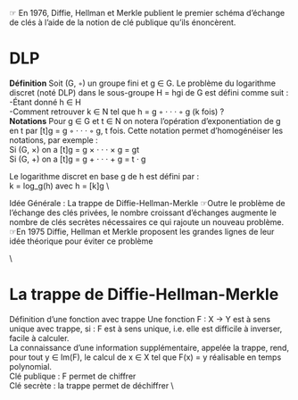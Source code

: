 ☞ En 1976, Diffie, Hellman et Merkle publient le premier schéma
d’échange de clés à l’aide de la notion de clé publique qu’ils
énoncèrent.

# DLP 
**Définition**
Soit (G, ◦) un groupe fini et g ∈ G. Le problème du logarithme discret
(noté DLP) dans le sous-groupe H = hgi de G est défini comme suit :
-Étant donné h ∈ H \
-Comment retrouver k ∈ N tel que h = g ◦ · · · ◦ g (k fois) ?
\
**Notations**
Pour g ∈ G et t ∈ N on notera l’opération d’exponentiation de g en t
par [t]g = g ◦ · · · ◦ g, t fois. Cette notation permet d’homogénéiser les
notations, par exemple : \
Si (G, ×) on a [t]g = g × · · · × g = gt \
Si (G, +) on a [t]g = g + · · · + g = t · g 

Le logarithme discret en base g de h est défini par : \
k = log_g(h)    avec h = [k]g
\


Idée Générale : La trappe de Diffie-Hellman-Merkle
☞Outre le problème de l’échange des clés privées, le nombre
croissant d’échanges augmente le nombre de clés secrètes
nécessaires ce qui rajoute un nouveau problème.
☞En 1975 Diffie, Hellman et Merkle proposent les grandes lignes de
leur idée théorique pour éviter ce problème

\
#  La trappe de Diffie-Hellman-Merkle

Définition d’une fonction avec trappe
Une fonction F : X → Y est à sens unique avec trappe, si :
F est à sens unique, i.e. elle est difficile à inverser, facile à
calculer. \
La connaissance d’une information supplémentaire, appelée la
trappe, rend, pour tout y ∈ Im(F), le calcul de x ∈ X tel que
F(x) = y réalisable en temps polynomial. \
Clé publique : F permet de chiffrer \
Clé secrète : la trappe permet de déchiffrer \





